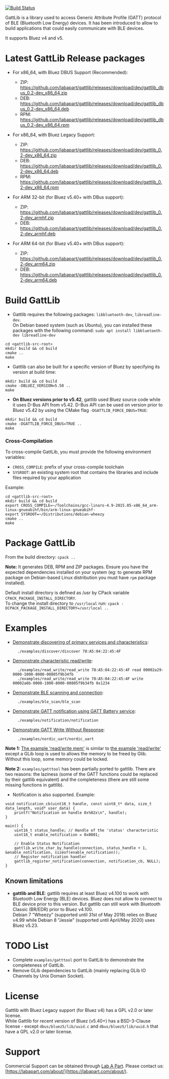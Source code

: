 [![Build Status](https://travis-ci.org/labapart/gattlib.svg?branch=master)](https://travis-ci.org/labapart/gattlib)

GattLib is a library used to access Generic Attribute Profile (GATT) protocol of BLE (Bluetooth Low Energy) devices.
It has been introduced to allow to build applications that could easily communicate with BLE devices.

It supports Bluez v4 and v5.

Latest GattLib Release packages
===============================

* For x86_64, with Bluez DBUS Support (Recommended):

    - ZIP: <https://github.com/labapart/gattlib/releases/download/dev/gattlib_dbus_0.2-dev_x86_64.zip>
    - DEB: <https://github.com/labapart/gattlib/releases/download/dev/gattlib_dbus_0.2-dev_x86_64.deb>
    - RPM: <https://github.com/labapart/gattlib/releases/download/dev/gattlib_dbus_0.2-dev_x86_64.rpm>

* For x86_64, with Bluez Legacy Support:

    - ZIP: <https://github.com/labapart/gattlib/releases/download/dev/gattlib_0.2-dev_x86_64.zip>
    - DEB: <https://github.com/labapart/gattlib/releases/download/dev/gattlib_0.2-dev_x86_64.deb>
    - RPM: <https://github.com/labapart/gattlib/releases/download/dev/gattlib_0.2-dev_x86_64.rpm>

* For ARM 32-bit (for Bluez v5.40+ with DBus support):

    - ZIP: <https://github.com/labapart/gattlib/releases/download/dev/gattlib_0.2-dev_armhf.zip>
    - DEB: <https://github.com/labapart/gattlib/releases/download/dev/gattlib_0.2-dev_armhf.deb>

* For ARM 64-bit (for Bluez v5.40+ with DBus support):

    - ZIP: <https://github.com/labapart/gattlib/releases/download/dev/gattlib_0.2-dev_arm64.zip>
    - DEB: <https://github.com/labapart/gattlib/releases/download/dev/gattlib_0.2-dev_arm64.deb>

Build GattLib
=============

* Gattlib requires the following packages: `libbluetooth-dev`, `libreadline-dev`.  
On Debian based system (such as Ubuntu), you can installed these packages with the
following command: `sudo apt install libbluetooth-dev libreadline-dev`

```
cd <gattlib-src-root>
mkdir build && cd build
cmake ..
make
```

* Gattlib can also be built for a specific version of Bluez by specifying its version at build time:

```
mkdir build && cd build
cmake -DBLUEZ_VERSION=5.50 ..
make
```


* **On Bluez versions prior to v5.42**, gattlib used Bluez source code while it uses D-Bus API 
from v5.42. D-Bus API can be used on version prior to Bluez v5.42 by using the CMake flag `-DGATTLIB_FORCE_DBUS=TRUE`:

```
mkdir build && cd build
cmake -DGATTLIB_FORCE_DBUS=TRUE ..
make
```

### Cross-Compilation

To cross-compile GattLib, you must provide the following environment variables:

- `CROSS_COMPILE`: prefix of your cross-compile toolchain
- `SYSROOT`: an existing system root that contains the libraries and include files required by your application

Example:

```
cd <gattlib-src-root>
mkdir build && cd build
export CROSS_COMPILE=~/Toolchains/gcc-linaro-4.9-2015.05-x86_64_arm-linux-gnueabihf/bin/arm-linux-gnueabihf-
export SYSROOT=~/Distributions/debian-wheezy
cmake ..
make
```

Package GattLib
===============

From the build directory: `cpack ..`

**Note:** It generates DEB, RPM and ZIP packages. Ensure you have the expected dependencies
 installed on your system (eg: to generate RPM package on Debian-based Linux distribution
  you must have `rpm` package installed).

Default install directory is defined as /usr by CPack variable `CPACK_PACKAGE_INSTALL_DIRECTORY`.  
To change the install directory to `/usr/local` run: `cpack -DCPACK_PACKAGE_INSTALL_DIRECTORY=/usr/local ..`

Examples
========

* [Demonstrate discovering of primary services and characteristics](/examples/discover/discover.c):

        ./examples/discover/discover 78:A5:04:22:45:4F

* [Demonstrate characteristic read/write](/examples/read_write/read_write.c):

        ./examples/read_write/read_write 78:A5:04:22:45:4F read 00002a29-0000-1000-8000-00805f9b34fb
        ./examples/read_write/read_write 78:A5:04:22:45:4F write 00002a6b-0000-1000-8000-00805f9b34fb 0x1234

* [Demonstrate BLE scanning and connection](/examples/ble_scan/ble_scan.c):

        ./examples/ble_scan/ble_scan

* [Demonstrate GATT notification using GATT Battery service](/examples/notification/notification.c):

        ./examples/notification/notification

* [Demonstrate GATT Write Without Response](/examples/nordic_uart/nordic_uart.c):

        ./examples/nordic_uart/nordic_uart

**Note 1:** [The example 'read/write mem'](/examples/read_write_mem/read_write.c) is similar to
[the example 'read/write'](/examples/read_write/read_write.c) except a GLib loop is used to allows
the memory to be freed by Glib. Without this loop, some memory could be locked.

**Note 2:** `examples/gatttool` has been partially ported to gattlib. There are two reasons: the laziness
 (some of the GATT functions could be replaced by their gattlib equivalent) and the completeness (there
 are still some missing functions in gattlib).

* Notification is also supported. Example:

```
void notification_cb(uint16_t handle, const uint8_t* data, size_t data_length, void* user_data) {
	printf("Notification on handle 0x%02x\n", handle);
}

main() {
	uint16_t status_handle; // Handle of the 'status' characteristic
	uint16_t enable_notification = 0x0001;

	// Enable Status Notification
	gattlib_write_char_by_handle(connection, status_handle + 1, &enable_notification, sizeof(enable_notification));
	// Register notification handler
	gattlib_register_notification(connection, notification_cb, NULL);
}
```

Known limitations
-----------------

* **gattlib and BLE**: gattlib requires at least Bluez v4.100 to work with Bluetooth Low Energy (BLE) devices. Bluez does not allow to connect to BLE device prior to this version. But gattlib can still work with Bluetooth Classic (BR/EDR) prior to Bluez v4.100.  
Debian 7 "Wheezy" (supported until 31st of May 2018) relies on Bluez v4.99 while Debian 8 "Jessie" (supported until April/May 2020) uses Bluez v5.23.

TODO List
=========

- Complete `examples/gatttool` port to GattLib to demonstrate the completeness of GattLib.
- Remove GLib dependencies to GattLib (mainly replacing GLib IO Channels by Unix Domain Socket).

License
=======

Gattlib with Bluez Legacy support (for Bluez v4) has a GPL v2.0 or later license.  
While Gattlib for recent version of Bluez (v5.40+) has a BSD-3-Clause license - except `dbus/bluez5/lib/uuid.c`
and `dbus/bluez5/lib/uuid.h` that have a GPL v2.0 or later license.

Support
=======

Commercial Support can be obtained through [Lab A Part](https://labapart.com). Please contact us: [https://labapart.com/about/](https://labapart.com/about/).
